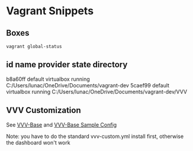 # Vagrant Snippets

## Boxes

`vagrant global-status`

id       name    provider   state   directory
--------------------------------------------------------------------------------------
b8a60ff  default virtualbox running C:/Users/lunac/OneDrive/Documents/vagrant-dev
5caef99  default virtualbox running C:/Users/lunac/OneDrive/Documents/vagrant-dev/VVV

## VVV Customization

See [VVV-Base](https://github.com/JPry/vvv-base) and [VVV-Base Sample Config](/VVV/vvv-base-config-sample.md)

Note: you have to do the standard vvv-custom.yml install first, otherwise the dashboard won't work
